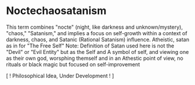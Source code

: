 # Noctechaosatanism

This term combines "nocte" (night, like darkness and unknown/mystery), "chaos," "Satanism," and implies a focus on self-growth within a context of darkness, chaos, and Satanic (Rational Satanism) influence. Atheistic, satan as in for "The Free Self"
Note: Definition of Satan used here is not the "Devil" or "Evil Entity" but as the Self and A symbol of self, and viewing one as their own god, worsphing themself and in an Athestic point of view, no rituals or black magic but focused on self-improvement

[ ! Philosophical Idea, Under Development ! ]
